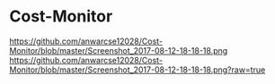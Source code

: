 # Cost-Monitor


https://github.com/anwarcse12028/Cost-Monitor/blob/master/Screenshot_2017-08-12-18-18-18.png
https://github.com/anwarcse12028/Cost-Monitor/blob/master/Screenshot_2017-08-12-18-18-18.png?raw=true



